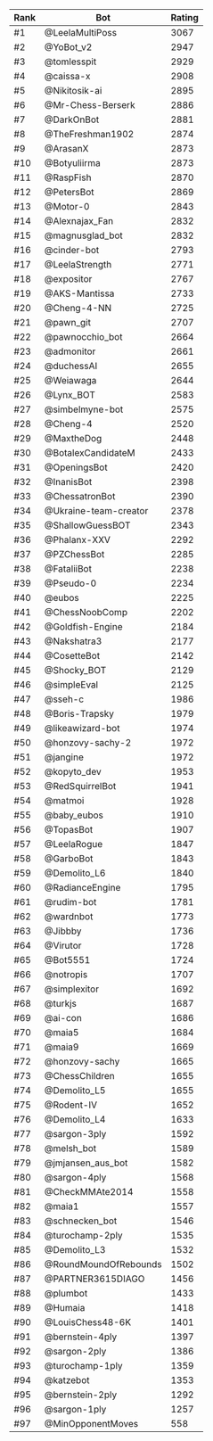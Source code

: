 Rank|Bot|Rating
---|---|---
#1|@LeelaMultiPoss|3067
#2|@YoBot_v2|2947
#3|@tomlesspit|2929
#4|@caissa-x|2908
#5|@Nikitosik-ai|2895
#6|@Mr-Chess-Berserk|2886
#7|@DarkOnBot|2881
#8|@TheFreshman1902|2874
#9|@ArasanX|2873
#10|@Botyuliirma|2873
#11|@RaspFish|2870
#12|@PetersBot|2869
#13|@Motor-0|2843
#14|@Alexnajax_Fan|2832
#15|@magnusglad_bot|2832
#16|@cinder-bot|2793
#17|@LeelaStrength|2771
#18|@expositor|2767
#19|@AKS-Mantissa|2733
#20|@Cheng-4-NN|2725
#21|@pawn_git|2707
#22|@pawnocchio_bot|2664
#23|@admonitor|2661
#24|@duchessAI|2655
#25|@Weiawaga|2644
#26|@Lynx_BOT|2583
#27|@simbelmyne-bot|2575
#28|@Cheng-4|2520
#29|@MaxtheDog|2448
#30|@BotalexCandidateM|2433
#31|@OpeningsBot|2420
#32|@InanisBot|2398
#33|@ChessatronBot|2390
#34|@Ukraine-team-creator|2378
#35|@ShallowGuessBOT|2343
#36|@Phalanx-XXV|2292
#37|@PZChessBot|2285
#38|@FataliiBot|2238
#39|@Pseudo-0|2234
#40|@eubos|2225
#41|@ChessNoobComp|2202
#42|@Goldfish-Engine|2184
#43|@Nakshatra3|2177
#44|@CosetteBot|2142
#45|@Shocky_BOT|2129
#46|@simpleEval|2125
#47|@sseh-c|1986
#48|@Boris-Trapsky|1979
#49|@likeawizard-bot|1974
#50|@honzovy-sachy-2|1972
#51|@jangine|1972
#52|@kopyto_dev|1953
#53|@RedSquirrelBot|1941
#54|@matmoi|1928
#55|@baby_eubos|1910
#56|@TopasBot|1907
#57|@LeelaRogue|1847
#58|@GarboBot|1843
#59|@Demolito_L6|1840
#60|@RadianceEngine|1795
#61|@rudim-bot|1781
#62|@wardnbot|1773
#63|@Jibbby|1736
#64|@Virutor|1728
#65|@Bot5551|1724
#66|@notropis|1707
#67|@simplexitor|1692
#68|@turkjs|1687
#69|@ai-con|1686
#70|@maia5|1684
#71|@maia9|1669
#72|@honzovy-sachy|1665
#73|@ChessChildren|1655
#74|@Demolito_L5|1655
#75|@Rodent-IV|1652
#76|@Demolito_L4|1633
#77|@sargon-3ply|1592
#78|@melsh_bot|1589
#79|@jmjansen_aus_bot|1582
#80|@sargon-4ply|1568
#81|@CheckMMAte2014|1558
#82|@maia1|1557
#83|@schnecken_bot|1546
#84|@turochamp-2ply|1535
#85|@Demolito_L3|1532
#86|@RoundMoundOfRebounds|1502
#87|@PARTNER3615DIAGO|1456
#88|@plumbot|1433
#89|@Humaia|1418
#90|@LouisChess48-6K|1401
#91|@bernstein-4ply|1397
#92|@sargon-2ply|1386
#93|@turochamp-1ply|1359
#94|@katzebot|1353
#95|@bernstein-2ply|1292
#96|@sargon-1ply|1257
#97|@MinOpponentMoves|558
